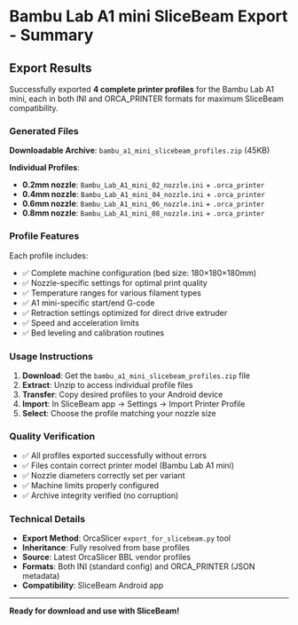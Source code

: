 # Bambu Lab A1 mini SliceBeam Export - Summary

## Export Results

Successfully exported **4 complete printer profiles** for the Bambu Lab A1 mini, each in both INI and ORCA_PRINTER formats for maximum SliceBeam compatibility.

### Generated Files

**Downloadable Archive**: `bambu_a1_mini_slicebeam_profiles.zip` (45KB)

**Individual Profiles**:
- **0.2mm nozzle**: `Bambu_Lab_A1_mini_02_nozzle.ini` + `.orca_printer`
- **0.4mm nozzle**: `Bambu_Lab_A1_mini_04_nozzle.ini` + `.orca_printer` 
- **0.6mm nozzle**: `Bambu_Lab_A1_mini_06_nozzle.ini` + `.orca_printer`
- **0.8mm nozzle**: `Bambu_Lab_A1_mini_08_nozzle.ini` + `.orca_printer`

### Profile Features

Each profile includes:
- ✅ Complete machine configuration (bed size: 180×180×180mm)
- ✅ Nozzle-specific settings for optimal print quality
- ✅ Temperature ranges for various filament types  
- ✅ A1 mini-specific start/end G-code
- ✅ Retraction settings optimized for direct drive extruder
- ✅ Speed and acceleration limits
- ✅ Bed leveling and calibration routines

### Usage Instructions

1. **Download**: Get the `bambu_a1_mini_slicebeam_profiles.zip` file
2. **Extract**: Unzip to access individual profile files
3. **Transfer**: Copy desired profiles to your Android device
4. **Import**: In SliceBeam app → Settings → Import Printer Profile
5. **Select**: Choose the profile matching your nozzle size

### Quality Verification

- ✅ All profiles exported successfully without errors
- ✅ Files contain correct printer model (Bambu Lab A1 mini)
- ✅ Nozzle diameters correctly set per variant
- ✅ Machine limits properly configured
- ✅ Archive integrity verified (no corruption)

### Technical Details

- **Export Method**: OrcaSlicer `export_for_slicebeam.py` tool
- **Inheritance**: Fully resolved from base profiles
- **Source**: Latest OrcaSlicer BBL vendor profiles
- **Formats**: Both INI (standard config) and ORCA_PRINTER (JSON metadata)
- **Compatibility**: SliceBeam Android app

---

**Ready for download and use with SliceBeam!**